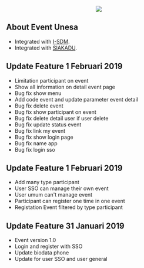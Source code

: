 <p align="center"><img src="https://statik.unesa.ac.id/simlitabmas_konten_statik/dist/img/unesa.png"></p>

## About Event Unesa

- Integrated with [I-SDM](https://i-sdm.unesa.ac.id).
- Integrated with [SIAKADU](https://siakadu.unesa.ac.id).

## Update Feature 1 Februari 2019
- Limitation participant on event
- Show all information on detail event page
- Bug fix show menu
- Add code event and update parameter event detail
- Bug fix delete event
- Bug fix show participant on event
- Bug fix delete detail user if user delete
- Bug fix update status event
- Bug fix link my event
- Bug fix show login page
- Bug fix name app
- Bug fix login sso

## Update Feature 1 Februari 2019
- Add many type participant
- User SSO can manage their own event
- User umum can't manage event
- Participant can register one time in one event
- Registation Event filtered by type participant

## Update Feature 31 Januari 2019
- Event version 1.0
- Login and register with SSO
- Update biodata phone
- Update for user SSO and user general
